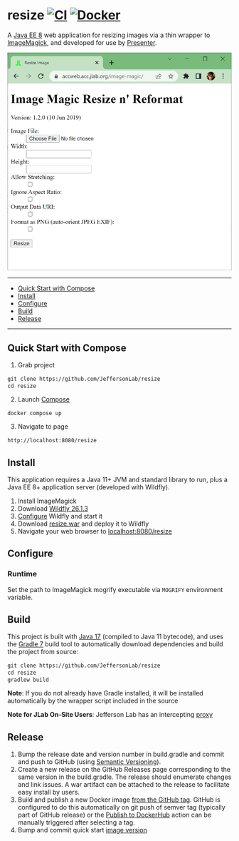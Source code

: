 # resize [![CI](https://github.com/JeffersonLab/resize/actions/workflows/ci.yml/badge.svg)](https://github.com/JeffersonLab/resize/actions/workflows/ci.yml) [![Docker](https://img.shields.io/docker/v/jeffersonlab/resize?sort=semver&label=DockerHub)](https://hub.docker.com/r/jeffersonlab/resize)
A [Java EE 8](https://en.wikipedia.org/wiki/Jakarta_EE) web application for resizing images via a thin wrapper to [ImageMagick](https://imagemagick.org/), and developed for use by [Presenter](https://github.com/JeffersonLab/presenter).

![Screenshot](https://github.com/JeffersonLab/resize/raw/main/Screenshot.png?raw=true "Screenshot")

---
- [Quick Start with Compose](https://github.com/JeffersonLab/resize#quick-start-with-compose)
- [Install](https://github.com/JeffersonLab/resize#install)
- [Configure](https://github.com/JeffersonLab/resize#configure)
- [Build](https://github.com/JeffersonLab/resize#build)
- [Release](https://github.com/JeffersonLab/resize#release)
---

## Quick Start with Compose
1. Grab project
```
git clone https://github.com/JeffersonLab/resize
cd resize
```
2. Launch [Compose](https://github.com/docker/compose)
```
docker compose up
```
3. Navigate to page
```
http://localhost:8080/resize
```

## Install
This application requires a Java 11+ JVM and standard library to run, plus a Java EE 8+ application server (developed with Wildfly).

1. Install ImageMagick
2. Download [Wildfly 26.1.3](https://www.wildfly.org/downloads/)
3. [Configure](https://github.com/JeffersonLab/resize#configure) Wildfly and start it
4. Download [resize.war](https://github.com/JeffersonLab/resize/releases) and deploy it to Wildfly
5. Navigate your web browser to [localhost:8080/resize](http://localhost:8080/resize)


## Configure

### Runtime
Set the path to ImageMagick mogrify executable via `MOGRIFY` environment variable.

## Build
This project is built with [Java 17](https://adoptium.net/) (compiled to Java 11 bytecode), and uses the [Gradle 7](https://gradle.org/) build tool to automatically download dependencies and build the project from source:

```
git clone https://github.com/JeffersonLab/resize
cd resize
gradlew build
```
**Note**: If you do not already have Gradle installed, it will be installed automatically by the wrapper script included in the source

**Note for JLab On-Site Users**: Jefferson Lab has an intercepting [proxy](https://gist.github.com/slominskir/92c25a033db93a90184a5994e71d0b78)

## Release
1. Bump the release date and version number in build.gradle and commit and push to GitHub (using [Semantic Versioning](https://semver.org/)).
2. Create a new release on the GitHub Releases page corresponding to the same version in the build.gradle.   The release should enumerate changes and link issues.   A war artifact can be attached to the release to facilitate easy install by users.
3. Build and publish a new Docker image [from the GitHub tag](https://gist.github.com/slominskir/a7da801e8259f5974c978f9c3091d52c#8-build-an-image-based-of-github-tag). GitHub is configured to do this automatically on git push of semver tag (typically part of GitHub release) or the [Publish to DockerHub](https://github.com/JeffersonLab/resize/actions/workflows/docker-publish.yml) action can be manually triggered after selecting a tag.
4. Bump and commit quick start [image version](https://github.com/JeffersonLab/resize/blob/main/docker-compose.override.yml)
